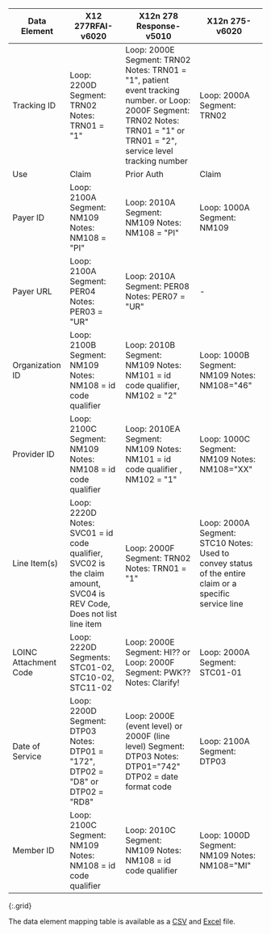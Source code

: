 <!-- X12_mappings.md
*****************************************************************************************************
*                                  WARNING: DO NOT EDIT THIS FILE                                   *
*                                                                                                   *
* This file is generated by csv_to_markdown_tabler.ipynb. Any edits you make to this file will be   *
* overwritten                                                                                       *
* To change the contents of this file, edit input/images/data-element-mapping.csv                     *
*****************************************************************************************************
-->

| Data Element | X12 277RFAI-v6020 | X12n 278 Response-v5010 | X12n 275-v6020 |
|---|----------|---------------|---------|
| Tracking ID | Loop: 2200D Segment: TRN02 Notes: TRN01 = "1" | Loop: 2000E Segment: TRN02 Notes: TRN01 = "1", patient event tracking number. or Loop: 2000F Segment: TRN02 Notes: TRN01 = "1" or TRN01 = "2", service level tracking number | Loop: 2000A Segment: TRN02 |
| Use | Claim | Prior Auth | Claim |
| Payer ID | Loop: 2100A Segment: NM109 Notes: NM108 = "PI" | Loop: 2010A Segment: NM109 Notes: NM108 = "PI" | Loop: 1000A Segment: NM109 |
| Payer URL | Loop: 2100A Segment: PER04 Notes: PER03 = "UR" | Loop: 2010A Segment: PER08 Notes: PER07 = "UR" | - |
| Organization ID | Loop: 2100B Segment: NM109 Notes: NM108 = id code qualifier | Loop: 2010B Segment: NM109 Notes: NM101 = id code qualifier, NM102 = "2" | Loop: 1000B Segment: NM109 Notes: NM108="46" |
| Provider ID | Loop: 2100C Segment: NM109 Notes: NM108 = id code qualifier | Loop: 2010EA Segment: NM109 Notes: NM101 = id code qualifier , NM102 = "1" | Loop: 1000C Segment: NM109 Notes: NM108="XX" |
| Line Item(s) | Loop: 2220D Notes: SVC01 = id code qualifier, SVC02 is the claim amount, SVC04 is REV Code, Does not list line item | Loop: 2000F Segment: TRN02 Notes: TRN01 = "1" | Loop: 2000A Segment: STC10 Notes: Used to convey status of the entire claim or a specific service line |
| LOINC Attachment Code | Loop: 2220D Segments: STC01-02, STC10-02, STC11-02 | Loop: 2000E Segment: HI?? or Loop: 2000F Segment: PWK?? Notes: Clarify! | Loop: 2000A Segment: STC01-01 |
| Date of Service | Loop: 2200D Segment: DTP03 Notes: DTP01 = "172", DTP02 = "D8" or DTP02 = "RD8" | Loop: 2000E (event level) or 2000F (line level) Segment: DTP03 Notes: DTP01="742" DTP02 = date format code | Loop: 2100A Segment: DTP03 |
| Member ID | Loop: 2100C Segment: NM109 Notes: NM108 = id code qualifier | Loop: 2010C Segment: NM109 Notes: NM108 = id code qualifier | Loop: 1000D Segment: NM109 Notes: NM108="MI" |
{:.grid}

The data element mapping table is available as a [CSV](data-element-mapping.csv) and [Excel](data-element-mapping.xlsx) file.